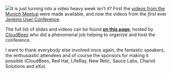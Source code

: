![](/sites/default/files/images/headshot.png)It is just turning into a video heavy week isn’t it? First the [videos from the Munich Meetup](/content/jenkins-meetup-munich-videos) were made available, and now the videos from the _first_ ever [Jenkins User Conference](/content/jenkins-user-conference).

The full list of slides and videos can be found **[on this page](https://www.cloudbees.com/jenkins-user-conference-2011-session-abstracts.cb)**, hosted by [CloudBees](https://www.cloudbees.com/) who did a phenomenal job helping to organize and host the conference.

I want to thank everybody else involved once again, the fantastic speakers, the enthusiastic attendees and of course the sponsors for making it possible (CloudBees, Red Hat, LifeRay, New Relic, Sauce Labs, Chariot Solutions and eXo).
